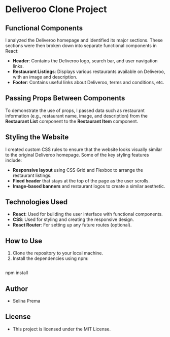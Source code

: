 # Deliveroo Clone Project

## Functional Components
I analyzed the Deliveroo homepage and identified its major sections. These sections were then broken down into separate functional components in React:

- **Header**: Contains the Deliveroo logo, search bar, and user navigation links.
- **Restaurant Listings**: Displays various restaurants available on Deliveroo, with an image and description.
- **Footer**: Contains useful links about Deliveroo, terms and conditions, etc.

## Passing Props Between Components
To demonstrate the use of props, I passed data such as restaurant information (e.g., restaurant name, image, and description) from the **Restaurant List** component to the **Restaurant Item** component.

## Styling the Website
I created custom CSS rules to ensure that the website looks visually similar to the original Deliveroo homepage. Some of the key styling features include:
- **Responsive layout** using CSS Grid and Flexbox to arrange the restaurant listings.
- **Fixed header** that stays at the top of the page as the user scrolls.
- **Image-based banners** and restaurant logos to create a similar aesthetic.

## Technologies Used
- **React**: Used for building the user interface with functional components.
- **CSS**: Used for styling and creating the responsive design.
- **React Router**: For setting up any future routes (optional).

## How to Use
1. Clone the repository to your local machine.
2. Install the dependencies using npm:
   ```bash
npm install   

## Author
- Selina Prema
  
## License
- This project is licensed under the MIT License.


